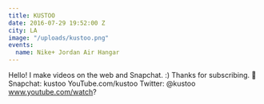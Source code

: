```yaml
---
title: KUSTOO
date: 2016-07-29 19:52:00 Z
city: LA
image: "/uploads/kustoo.png"
events:
  name: Nike+ Jordan Air Hangar
---
```


 Hello! I make videos on the web and Snapchat. :) Thanks for subscribing. 👻Snapchat: kustoo YouTube.com/kustoo Twitter: @kustoo www.youtube.com/watch?